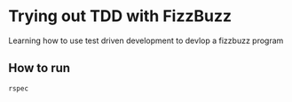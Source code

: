 # Trying out TDD with FizzBuzz #
Learning how to use test driven development to devlop a fizzbuzz program

## How to run ##
```shell
rspec
```